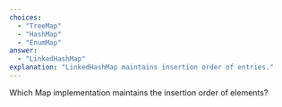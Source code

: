 ```yaml
---
choices:
  - "TreeMap"
  - "HashMap"
  - "EnumMap"
answer:
  - "LinkedHashMap"
explanation: "LinkedHashMap maintains insertion order of entries."
---
```


Which Map implementation maintains the insertion order of elements?